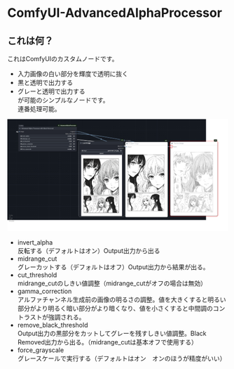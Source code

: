 # ComfyUI-AdvancedAlphaProcessor

## これは何？
これはComfyUIのカスタムノードです。
- 入力画像の白い部分を輝度で透明に抜く
- 黒と透明で出力する
- グレーと透明で出力する  
が可能のシンプルなノードです。  
連番処理可能。

![image](https://github.com/852wa/ComfyUI-AAP/blob/master/sample.png)


- invert_alpha  
  反転する（デフォルトはオン）Output出力から出る
- midrange_cut  
  グレーカットする（デフォルトはオフ）Output出力から結果が出る。
- cut_threshold  
  midrange_cutのしきい値調整（midrange_cutがオフの場合は無効）
- gamma_correction  
  アルファチャンネル生成前の画像の明るさの調整。値を大きくすると明るい部分がより明るく暗い部分がより暗くなり、値を小さくすると中間調のコントラストが強調される。
- remove_black_threshold  
  Output出力の黒部分をカットしてグレーを残すしきい値調整。Black Removed出力から出る。（midrange_cutは基本オフで使用する）
- force_grayscale  
  グレースケールで実行する（デフォルトはオン　オンのほうが精度がいい）
